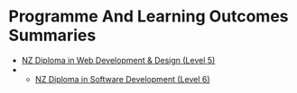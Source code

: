 # Programme And Learning Outcomes Summaries

- [NZ Diploma in Web Development & Design (Level 5)](./Level-5.md)
- - [NZ Diploma in Software Development (Level 6)](./Level-6.md)